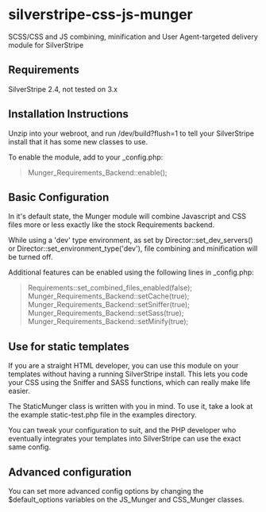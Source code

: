 silverstripe-css-js-munger
==========================

SCSS/CSS and JS combining, minification and User Agent-targeted delivery module for SilverStripe

Requirements
-----------------------------------------------
SilverStripe 2.4, not tested on 3.x

Installation Instructions
-----------------------------------------------

Unzip into your webroot, and run /dev/build?flush=1 to tell your SilverStripe install
that it has some new classes to use.

To enable the module, add to your _config.php:

> Munger_Requirements_Backend::enable();


Basic Configuration
-----------------------------------------------

In it's default state, the Munger module will combine Javascript and CSS files
more or less exactly like the stock Requirements backend.

While using a 'dev' type environment, as set by Director::set_dev_servers() or
Director::set_environment_type('dev'), file combining and minification will be
turned off.

Additional features can be enabled using the following lines in _config.php:

> Requirements::set_combined_files_enabled(false);
> Munger_Requirements_Backend::setCache(true);
> Munger_Requirements_Backend::setSniffer(true);
> Munger_Requirements_Backend::setSass(true);
> Munger_Requirements_Backend::setMinify(true);


Use for static templates
-----------------------------------------------

If you are a straight HTML developer, you can use this module on your templates
without having a running SilverStripe install.  This lets you code your CSS
using the Sniffer and SASS functions, which can really make life easier.

The StaticMunger class is written with you in mind.  To use it, take a look at
the example static-test.php file in the examples directory.

You can tweak your configuration to suit, and the PHP developer who eventually
integrates your templates into SilverStripe can use the exact same config.


Advanced configuration
-----------------------------------------------

You can set more advanced config options by changing the $default_options
variables on the JS_Munger and CSS_Munger classes.


